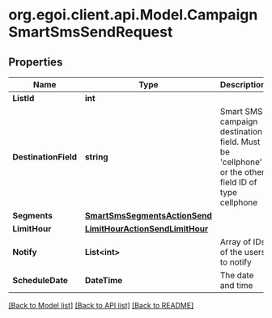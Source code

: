 
# org.egoi.client.api.Model.CampaignSmartSmsSendRequest

## Properties

Name | Type | Description | Notes
------------ | ------------- | ------------- | -------------
**ListId** | **int** |  | 
**DestinationField** | **string** | Smart SMS campaign destination field. Must be &#39;cellphone&#39; or the other field ID of type                                 cellphone | 
**Segments** | [**SmartSmsSegmentsActionSend**](SmartSmsSegmentsActionSend.md) |  | 
**LimitHour** | [**LimitHourActionSendLimitHour**](LimitHourActionSendLimitHour.md) |  | [optional] 
**Notify** | **List&lt;int&gt;** | Array of IDs of the users to notify | [optional] 
**ScheduleDate** | **DateTime** | The date and time | [optional] 

[[Back to Model list]](../README.md#documentation-for-models)
[[Back to API list]](../README.md#documentation-for-api-endpoints)
[[Back to README]](../README.md)


